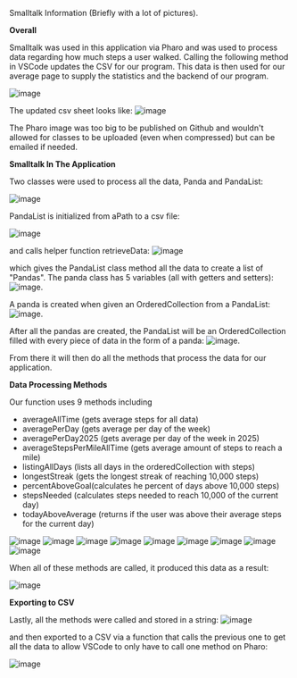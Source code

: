 Smalltalk Information (Briefly with a lot of pictures).

**Overall**

Smalltalk was used in this application via Pharo and was used to process data regarding how much steps a user walked. 
Calling the following method in VSCode updates the CSV for our program. This data is then used 
for our average page to supply the statistics and the backend of our program.

![image](https://github.com/user-attachments/assets/bca5e92b-138c-4e9b-8302-90fb6454b419)

The updated csv sheet looks like: 
![image](https://github.com/user-attachments/assets/e6da1aec-706e-4ef4-a01e-0cdf3d52c397)


The Pharo image was too big to be published on Github and wouldn't allowed for classes to be uploaded (even when compressed) but can be emailed if needed.

**Smalltalk In The Application**

Two classes were used to process all the data, Panda and PandaList:

![image](https://github.com/user-attachments/assets/6dcffb92-5dea-4a1b-8636-2853aab1d23c)

PandaList is initialized from aPath to a csv file:

![image](https://github.com/user-attachments/assets/77b1d210-12c5-43b0-b311-e17ae3bee343) 

and calls helper function retrieveData: 
![image](https://github.com/user-attachments/assets/a38b66bc-a02b-4ef5-ac74-86471b94c7da) 

which gives the PandaList class method all the data to create a list of "Pandas". The panda class has 5
variables (all with getters and setters): 
![image](https://github.com/user-attachments/assets/a4c341e9-70e1-411a-a67d-c665b013b95a).

A panda is created when given an OrderedCollection from a PandaList:
![image](https://github.com/user-attachments/assets/f0d05423-a7e8-438f-8dbc-2c1796e676d1).

After all the pandas are created, the PandaList will be an OrderedCollection filled with every piece of data in the form of a panda: 
![image](https://github.com/user-attachments/assets/2f3f9934-c097-48cd-b807-9f06c55ca250). 

From there it will then do all the methods that process the data for our application.

**Data Processing Methods**

Our function uses 9 methods including 
- averageAllTime (gets average steps for all data)
- averagePerDay (gets average per day of the week)
- averagePerDay2025 (gets average per day of the week in 2025)
- averageStepsPerMileAllTime (gets average amount of steps to reach a mile)
- listingAllDays (lists all days in the orderedCollection with steps)
- longestStreak (gets the longest streak of reaching 10,000 steps)
- percentAboveGoal(calculates he percent of days above 10,000 steps)
- stepsNeeded (calculates steps needed to reach 10,000 of the current day)
- todayAboveAverage (returns if the user was above their average steps for the current day)
  
![image](https://github.com/user-attachments/assets/a5dfc9cb-19a5-4c1c-aa49-c46c51491780)
![image](https://github.com/user-attachments/assets/8906103a-6051-4cf4-86c6-226c509c7292)
![image](https://github.com/user-attachments/assets/720eecf9-61d4-483c-98b6-0a401ab628f6)
![image](https://github.com/user-attachments/assets/182d3d92-16f6-4b54-9ba5-74fb2f07e905)
![image](https://github.com/user-attachments/assets/25cdf84b-af37-4836-9352-65c9a21d2413)
![image](https://github.com/user-attachments/assets/97837651-f062-47bb-b9c3-5eb0f9b6e8eb)
![image](https://github.com/user-attachments/assets/93b9e9c2-f896-4704-9013-34bf917b3b26)
![image](https://github.com/user-attachments/assets/a427ca29-472e-4028-933a-fbef0b01d24e)
![image](https://github.com/user-attachments/assets/19d3f5cb-9dd5-40fb-b318-03212556063c)

When all of these methods are called, it produced this data as a result:

![image](https://github.com/user-attachments/assets/9144963f-7874-4703-931a-6a082af11502)



**Exporting to CSV**

Lastly, all the methods were called and stored in a string:
![image](https://github.com/user-attachments/assets/b501e609-23f4-4d6d-9d4e-b4c8fd519040)

and then exported to a CSV via a function that calls the previous one to get all the data to allow VSCode to only have to call one method on Pharo:

![image](https://github.com/user-attachments/assets/51d06498-ad92-49de-a93c-0c74b093b607)


















